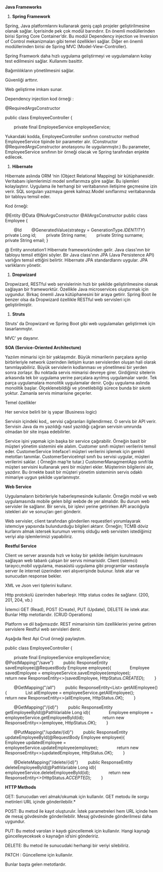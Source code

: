 **Java Frameworks**

1. **Spring Framework**

Spring, Java platformlarını kullanarak geniş çaplı projeler geliştirilmesine olanak sağlar. İçerisinde pek çok modül barındırır. En önemli modüllerinden birisi Spring Core Container’dir. Bu modül Dependency injection ve Inversion of Control mekanizmaları gibi temel özellikleri sağlar. Diğer en önemli modüllerinden birisi de Spring MVC (Model-View-Controller).  

Spring Framwork daha hızlı uygulama geliştirmeyi ve uygulamaların kolay test edilmesini sağlar. Kullanımı basittir.

Bağımlılıkların yönetilmesini sağlar.

Güvenliği arttırır.

Web geliştirme imkanı sunar.

Dependency injection kod örneği :

@RequiredArgsConstructor

public class EmployeeController {

`    `private final EmployeeService employeeService;

Yukarıdaki kodda, EmployeeController sınıfının constructor method EmployeeService tipinde bir parameter alır. (Constructor @RequiredArgsConstructor anotasyonu ile uygulanmıştır.) Bu parameter, EmployeeService sınıfının bir örneği olacak ve Spring tarafından enjekte edilecek. 

1. **Hibernate**

Hibernate aslında ORM ‘nin (Object Relational Mapping) bir kütüphanesidir. Veritabanı işlemlerimizi model sınıflarımıza göre sağlar. Bu işlemleri kolaylaştırır. Uygulama ile herhangi bir veritabanının iletişime geçmesine izin verir. SQL sorguları yazmaya gerek kalmaz.Model sınıflarımız veritabanında bir tabloyu temsil eder.

Kod örneği: 

@Entity
@Data
@NoArgsConstructor
@AllArgsConstructor
public class Employee {


`    `@Id
`    `@GeneratedValue(strategy = GenerationType.*IDENTITY*)
`    `private Long id;
`    `private String name;
`    `private String surname;
`    `private String email;
}

@ Entity annotation’I Hibernate frameworkünden gelir. Java class’ının bir tabloyu temsil ettiğini söyler.  Bir Java class’ının JPA (Java Persistence API) varlığını temsil ettiğini belirtir. Hibernate JPA standardlarını uygular. JPA varlıklarını yönetir.

1. **Dropwizard**

Dropwizard, RESTful web servislerinin hızlı bir şekilde geliştirilmesine  olanak sağlayan bir frameworktür. Özellikle Java microservices oluşturmak için uygundur. Birkaç önemli Java kütüphanesini bir araya getirir. Spring Boot ile benzer olsa da Dropwizard özellikle RESTful web servisleri için geliştirilmiştir. 

1. **Struts**

Struts’ da Dropwizard ve Spring Boot gibi web uygulamaları geliştirmek için tasarlanmıştır. 

MVC’ ye dayanır.

**SOA (Service-Oriented Architecture)**

Yazılım mimarisi için bir yaklaşımdır. Büyük mimarilerin parçalara ayrılıp birbirleriyle  network üzerinden iletişim kuran servislerden oluşan hali olarak tanımlayabiliriz. Büyük servislerin kodlanması ve yönetilmesi bir yerden sonra zorlaşır. Bu noktada servis mimarisi devreye girer. Girdiğimiz sitelerin arkasında tek bir uygulama yerine parçalara ayrılmış uygulamalar vardır. Tek parça uygulamalara monolitik uygulamalar denir. Çoğu uygulama aslında monolitik başlar. Ölçeklenebildiği ve yönetilebiliği sürece bunda bir sıkıntı yoktur. Zamanla servis mimarisine geçerler. 

Temel özellikler

Her service belirli bir iş yapar (Business logic)

Servisin içindeki kod,, servisi çağıranları ilgilendirmez. O servis bir API verir. Servisin Java da mı yazıldığı nasıl yazıldığı çağıran servisin umrunda olmadan bir site inşaa edebilirler.

Service işini yapmak için başka bir service çağırabilir. Örneğin basit bir müşteri yönetim sistemini ele alalım. Customer sınıfı müşteri verilerini temsil eder. CustomerService Inteface’i müşteri verilerini işlemek için gerekli metotları tanımlar. CustomerServiceImpl sınıfı bu servisi uygular, müşteri verilerini saklar. ( Örneğin map’te tutar.) CustomerManagmentApp sınıfı’da müşteri servisini kullanarak yeni bir müşteri ekler. Müşterinin bilgilerini alır, yazdırır. Bu örnekte basit bir müşteri yönetim sisteminin servis odaklı mimariye  uygun şekilde uyarlanmıştır.

**Web Service**

Uygulamaların birbirleriyle haberleşmesinde kullanılır. Örneğin mobil ve web uygulamasında mobile gelen bilgi webde de yer almalıdır. Bu durum web servisler ile sağlanır. Bir servis, bir işlevi yerine getirirken API aracılığıyla istekleri alır ve sonuçları geri gönderir.

Web servisler, client tarafından gönderilen requestleri yorumlayarak istemciye yapısında bulundurduğu bilgileri aktarır. Örneğin; TCMB döviz kurlarını almak istersek kurumun vermiş olduğu web servisten istediğimiz veriyi alıp işlemlerimizi yapabiliriz.

**Restful Service**

Client ve server arasında hızlı ve kolay bir şekilde iletişim kurulmasını sağlayan web tabanlı çalışan bir servis mimarisidir. Client (istemci) tarayıcı,mobil uygulama, masaüstü uygulama gibi programlar vasıtasıyla server ile internet üzerinden veri alışverişinde bulunur. İstek atar ve sunucudan response bekler. 

XML ve Json veri tiplerini kullanır. 

Http protokolü üzerinden haberleşir. Http status codes ile sağlanır. (200, 201, 204, vb.)

İstemci GET (Read), POST (Create), PUT (Update), DELETE ile istek atar. Bunlar Http metotlarıdır. (CRUD Operations)

Platform ve dil bağımsızdır. REST mimarisinin tüm özelliklerini yerine getiren servislere Restful web servisleri denir. 

Aşağıda Rest Api Crud örneği paylaştım.

public class EmployeeController {

`    `private final EmployeeService employeeService;
`    `@PostMapping("/save")
`    `public ResponseEntity<Employee> saveEmployee(@RequestBody Employee employee){
`        `Employee savedEmployee = employeeService.saveEmployee(employee);
`        `return new ResponseEntity<>(savedEmployee, HttpStatus.*CREATED*);
`    `}

`    `@GetMapping("/all")
`    `public ResponseEntity<List<Employee>> getAllEmployee(){
`        `List<Employee> allEmployee = employeeService.getAllEmployee();
`        `return new ResponseEntity<>(allEmployee, HttpStatus.*OK*);
`    `}

`    `@GetMapping("/{id}")
`    `public ResponseEntity<Employee> getEmployeeById(@PathVariable Long id){
`        `Employee employee = employeeService.getEmployeeById(id);
`        `return new ResponseEntity<>(employee, HttpStatus.*OK*);
`    `}

`    `@PutMapping("/update/{id}")
`    `public ResponseEntity<Employee> updateEmployeeById(@RequestBody Employee employee){
`        `Employee updatedEmployee = employeeService.updateEmployee(employee);
`        `return new ResponseEntity<>(updatedEmployee, HttpStatus.*OK*);
`    `}

`    `@DeleteMapping("/delete/{id}")
`    `public ResponseEntity<Void> deleteEmployeeById(@PathVariable Long id){
`        `employeeService.deleteEmployeeById(id);
`        `return new ResponseEntity<>(HttpStatus.*ACCEPTED*);
`    `}

**HTTP Methods**

GET: Sunucudan veri almak/okumak için kullanılır. GET metodu ile sorgu metinleri URL içinde gönderilebilir.* 

POST: Bu metod ile kayıt oluşturulır. İstek parametreleri hem URL içinde hem de mesaj gövdesinde gönderilebilir. Mesaj gövdesinde gönderilmesi daha uygundur.

PUT: Bu metod varolan ir kaydı güncellemek için kullanılır. Hangi kaynağı güncelleyeceksek o kaynağın id’sini göndeririz.

DELETE: Bu metod ile sunucudaki herhangi bir veriyi silebiliriz.

PATCH : Güncelleme için kullanılır. 

Bunlar başta gelen metotlardır.
